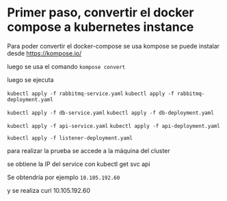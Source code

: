 # Primer paso, convertir el docker compose a kubernetes instance
Para poder convertir el docker-compose se usa kompose se puede instalar desde https://kompose.io/

luego se usa el comando `kompose convert`

luego se ejecuta 

`kubectl apply -f rabbitmq-service.yaml`
`kubectl apply -f rabbitmq-deployment.yaml`

`kubectl apply -f db-service.yaml`
`kubectl apply -f db-deployment.yaml`

`kubectl apply -f api-service.yaml`
`kubectl apply -f api-deployment.yaml`

`kubectl apply -f listener-deployment.yaml`

para realizar la prueba se accede a la máquina del cluster

se obtiene la IP del service con kubectl get svc api

Se obtendría por ejemplo `10.105.192.60`

y se realiza curl 10.105.192.60